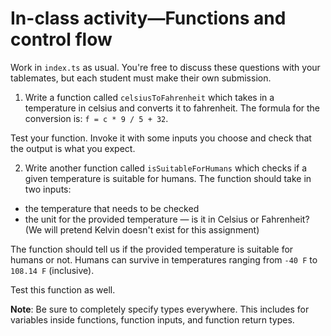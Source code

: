 # In-class activity—Functions  and control flow

Work in `index.ts` as usual. You're free to discuss these questions with your tablemates, but each student must make their own submission.

1. Write a function called `celsiusToFahrenheit` which takes in a temperature in celsius and converts it to fahrenheit. The formula for the conversion is: `f = c * 9 / 5 + 32`.

Test your function. Invoke it with some inputs you choose and check that the output is what you expect.

2. Write another function called `isSuitableForHumans` which checks if a given temperature is suitable for humans. The function should take in two inputs:
 
* the temperature that needs to be checked
* the unit for the provided temperature — is it in Celsius or Fahrenheit? (We will pretend Kelvin doesn't exist for this assignment)

The function should tell us if the provided temperature is suitable for humans or not. Humans can survive in temperatures ranging from `-40 F` to `108.14 F` (inclusive). 

Test this function as well.

**Note**:
Be sure to completely specify types everywhere. This includes for variables inside functions, function inputs, and function return types.
